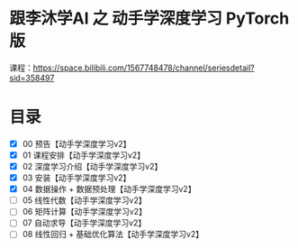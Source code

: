 # 跟李沐学AI 之 动手学深度学习 PyTorch版

课程：https://space.bilibili.com/1567748478/channel/seriesdetail?sid=358497

# 目录

- [x] 00 预告【动手学深度学习v2】
- [x] 01 课程安排【动手学深度学习v2】
- [x] 02 深度学习介绍【动手学深度学习v2】
- [x] 03 安装【动手学深度学习v2】
- [x] 04 数据操作 + 数据预处理【动手学深度学习v2】
- [ ] 05 线性代数【动手学深度学习v2】
- [ ] 06 矩阵计算【动手学深度学习v2】
- [ ] 07 自动求导【动手学深度学习v2】
- [ ] 08 线性回归 + 基础优化算法【动手学深度学习v2】